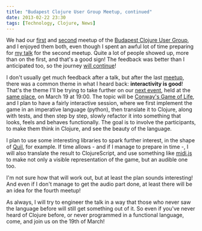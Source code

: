 ```yaml
---
title: "Budapest Clojure User Group Meetup, continued"
date: 2013-02-22 23:30
tags: [Technology, Clojure, News]
---
```


We had our [first][first-bcug] and [second][second-bcug] meetup of the
[Budapest Clojure User Group][bcug], and I enjoyed them both, even
though I spent an awful lot of time preparing for [my talk][tod] for
the second meetup. Quite a lot of people showed up, more than on the
first, and that's a good sign! The feedback was better than I
anticipated too, so the journey [will continue][third-bcug]!

 [first-bcug]: /blog/2013/01/25/bcug-meetup/
 [second-bcug]: http://www.meetup.com/Budapest-Clojure-User-Group/events/102105452/
 [bcug]: http://www.meetup.com/Budapest-Clojure-User-Group/
 [tod]: http://algernon.github.com/impressions/threads-of-doom/
 [third-bcug]: http://www.meetup.com/Budapest-Clojure-User-Group/events/105482022/

<!-- more -->

I don't usually get much feedback after a talk, but after the last
[meetup][second-bcug], there was a common theme in what I heard back:
**interactivity is good**! That's the theme I'll be trying to take
further on our [next event][third-bcug], held at the
[same place][balabit-location], on March 19 at 19:00. The topic will
be [Conway's Game of Life][gol-wikipedia], and I plan to have a fairly
interactive session, where we first implement the game in an
imperative language (python), then translate it to Clojure, along with
tests, and then step by step, slowly refactor it into something that
looks, feels and behaves functionally. The goal is to involve the
participants, to make them think in Clojure, and see the beauty of the
language.

I plan to use some interesting libraries to spark further interest, in
the shape of [Quil][quil], for example. If time allows - and if I
manage to prepare in time -, I will also translate the result to
ClojureScript, and use something like [midi.js][midi-js] to make not
only a visible representation of the game, but an audible one too.

I'm not sure how that will work out, but at least the plan sounds
interesting! And even if I don't manage to get the audio part done, at
least there will be an idea for the fourth meetup!

As always, I will try to engineer the talk in a way that those who
never saw the language before will still get something out of it. So
even if you've never heard of Clojure before, or never programmed in a
functional language, come, and join us on the 19th of March!

 [second-bcug]: http://www.meetup.com/Budapest-Clojure-User-Group/events/102105452/
 [third-bcug]: http://www.meetup.com/Budapest-Clojure-User-Group/events/105482022/
 [balabit-location]: http://www.balabit.com/hu/company/contacts
 [gol-wikipedia]: https://en.wikipedia.org/wiki/Conway's_Game_of_Life
 [quil]: https://github.com/quil/quil
 [midi-js]: http://mudcu.be/midi-js/
